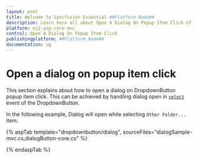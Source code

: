 ```yaml
---
layout: post
title: Welcome to Syncfusion Essential ##Platform_Name##
description: Learn here all about Open A Dialog On Popup Item Click of Syncfusion Essential ##Platform_Name## widgets based on HTML5 and jQuery.
platform: ej2-asp-core-mvc
control: Open A Dialog On Popup Item Click
publishingplatform: ##Platform_Name##
documentation: ug
---
```



# Open a dialog on popup item click

This section explains about how to open a dialog on DropdownButton popup item click.
This can be achieved by handling dialog open in
[`select`](https://help.syncfusion.com/cr/aspnetcore-js2/Syncfusion.EJ2.SplitButtons.DropDownButton.html#Syncfusion_EJ2_SplitButtons_DropDownButton_Select) event of the DropdownButton.

In the following example, Dialog will open while selecting `Other Folder...` item.

{% aspTab template="dropdownbutton/dialog", sourceFiles="dialogSample-mvc.cs,dialogButton-core.cs" %}

{% endaspTab %}